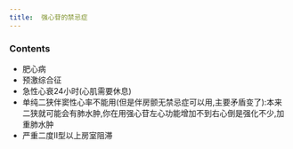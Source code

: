 ```yaml
---
title:  强心苷的禁忌症
--- 
```


### Contents
- 肥心病
- 预激综合征
- 急性心衰24小时(心肌需要休息)
- 单纯二狭伴窦性心率不能用(但是伴房颤无禁忌症可以用,主要矛盾变了):本来二狭就可能会有肺水肿,你在用强心苷左心功能增加不到右心倒是强化不少,加重肺水肿
- 严重二度Ⅱ型以上房室阻滞
